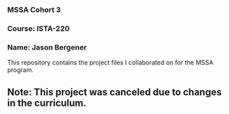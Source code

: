 ### MSSA Cohort 3
### Course: ISTA-220
### Name: Jason Bergener

This repository contains the project files I collaborated on for the MSSA program.

## Note: This project was canceled due to changes in the curriculum.
